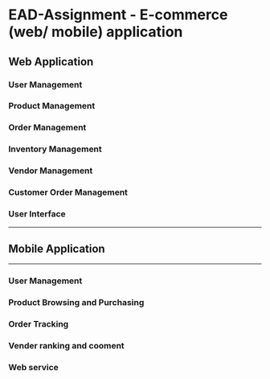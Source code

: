 # EAD-Assignment - E-commerce (web/ mobile) application

## Web Application

### User Management

### Product Management

### Order Management

### Inventory Management

### Vendor Management

### Customer Order Management

### User Interface

---

## Mobile Application

---

### User Management

### Product Browsing and Purchasing

### Order Tracking

### Vender ranking and cooment

### Web service
